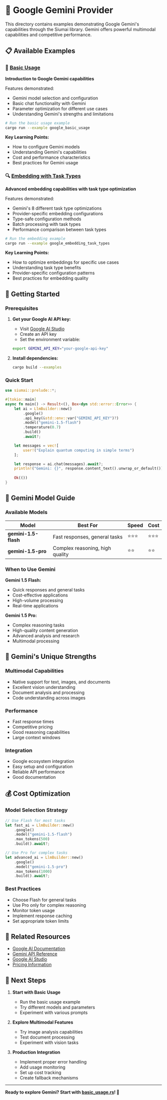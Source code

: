 # 🧠 Google Gemini Provider

This directory contains examples demonstrating Google Gemini's capabilities through the Siumai library. Gemini offers powerful multimodal capabilities and competitive performance.

## 📋 Available Examples

### 🚀 [Basic Usage](./basic_usage.rs)
**Introduction to Google Gemini capabilities**

Features demonstrated:
- Gemini model selection and configuration
- Basic chat functionality with Gemini
- Parameter optimization for different use cases
- Understanding Gemini's strengths and limitations

```bash
# Run the basic usage example
cargo run --example google_basic_usage
```

**Key Learning Points:**
- How to configure Gemini models
- Understanding Gemini's capabilities
- Cost and performance characteristics
- Best practices for Gemini usage

### 🔍 [Embedding with Task Types](./embedding_with_task_types.rs)
**Advanced embedding capabilities with task type optimization**

Features demonstrated:
- Gemini's 8 different task type optimizations
- Provider-specific embedding configurations
- Type-safe configuration methods
- Batch processing with task types
- Performance comparison between task types

```bash
# Run the embedding example
cargo run --example google_embedding_task_types
```

**Key Learning Points:**
- How to optimize embeddings for specific use cases
- Understanding task type benefits
- Provider-specific configuration patterns
- Best practices for embedding quality

## 🚀 Getting Started

### Prerequisites

1. **Get your Google AI API key:**
   - Visit [Google AI Studio](https://aistudio.google.com/)
   - Create an API key
   - Set the environment variable:
   ```bash
   export GEMINI_API_KEY="your-google-api-key"
   ```

2. **Install dependencies:**
   ```bash
   cargo build --examples
   ```

### Quick Start

```rust
use siumai::prelude::*;

#[tokio::main]
async fn main() -> Result<(), Box<dyn std::error::Error>> {
    let ai = LlmBuilder::new()
        .google()
        .api_key(&std::env::var("GEMINI_API_KEY")?)
        .model("gemini-1.5-flash")
        .temperature(0.7)
        .build()
        .await?;

    let messages = vec![
        user!("Explain quantum computing in simple terms")
    ];

    let response = ai.chat(messages).await?;
    println!("Gemini: {}", response.content_text().unwrap_or_default());
    
    Ok(())
}
```

## 🎯 Gemini Model Guide

### Available Models

| Model | Best For | Speed | Cost |
|-------|----------|-------|------|
| **gemini-1.5-flash** | Fast responses, general tasks | ⭐⭐⭐ | ⭐⭐⭐ |
| **gemini-1.5-pro** | Complex reasoning, high quality | ⭐⭐ | ⭐⭐ |

### When to Use Gemini

**Gemini 1.5 Flash:**
- Quick responses and general tasks
- Cost-effective applications
- High-volume processing
- Real-time applications

**Gemini 1.5 Pro:**
- Complex reasoning tasks
- High-quality content generation
- Advanced analysis and research
- Multimodal processing

## 🌟 Gemini's Unique Strengths

### Multimodal Capabilities
- Native support for text, images, and documents
- Excellent vision understanding
- Document analysis and processing
- Code understanding across images

### Performance
- Fast response times
- Competitive pricing
- Good reasoning capabilities
- Large context windows

### Integration
- Google ecosystem integration
- Easy setup and configuration
- Reliable API performance
- Good documentation

## 💰 Cost Optimization

### Model Selection Strategy
```rust
// Use Flash for most tasks
let fast_ai = LlmBuilder::new()
    .google()
    .model("gemini-1.5-flash")
    .max_tokens(500)
    .build().await?;

// Use Pro for complex tasks
let advanced_ai = LlmBuilder::new()
    .google()
    .model("gemini-1.5-pro")
    .max_tokens(1000)
    .build().await?;
```

### Best Practices
- Choose Flash for general tasks
- Use Pro only for complex reasoning
- Monitor token usage
- Implement response caching
- Set appropriate token limits

## 🔗 Related Resources

- [Google AI Documentation](https://ai.google.dev/)
- [Gemini API Reference](https://ai.google.dev/api)
- [Google AI Studio](https://aistudio.google.com/)
- [Pricing Information](https://ai.google.dev/pricing)

## 🎯 Next Steps

1. **Start with Basic Usage**
   - Run the basic usage example
   - Try different models and parameters
   - Experiment with various prompts

2. **Explore Multimodal Features**
   - Try image analysis capabilities
   - Test document processing
   - Experiment with vision tasks

3. **Production Integration**
   - Implement proper error handling
   - Add usage monitoring
   - Set up cost tracking
   - Create fallback mechanisms

---

**Ready to explore Gemini? Start with [basic_usage.rs](basic_usage.rs)! 🚀**
